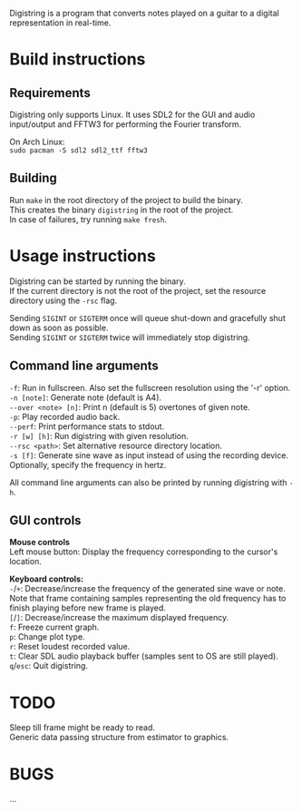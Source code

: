 Digistring is a program that converts notes played on a guitar to a digital representation in real-time.


# Build instructions
## Requirements
Digistring only supports Linux. It uses SDL2 for the GUI and audio input/output and FFTW3 for performing the Fourier transform.

On Arch Linux:  
`sudo pacman -S sdl2 sdl2_ttf fftw3`

## Building
Run `make` in the root directory of the project to build the binary.  
This creates the binary `digistring` in the root of the project.  
In case of failures, try running `make fresh`.


# Usage instructions
Digistring can be started by running the binary.  
If the current directory is not the root of the project, set the resource directory using the `-rsc` flag.

Sending `SIGINT` or `SIGTERM` once will queue shut-down and gracefully shut down as soon as possible.  
Sending `SIGINT` or `SIGTERM` twice will immediately stop digistring.

## Command line arguments
`-f`: Run in fullscreen. Also set the fullscreen resolution using the '-r' option.  
`-n [note]`: Generate note (default is A4).  
`--over <note> [n]`: Print n (default is 5) overtones of given note.  
`-p`: Play recorded audio back.  
`--perf`: Print performance stats to stdout.  
`-r [w] [h]`: Run digistring with given resolution.  
`--rsc <path>`: Set alternative resource directory location.  
`-s [f]`: Generate sine wave as input instead of using the recording device. Optionally, specify the frequency in hertz.

All command line arguments can also be printed by running digistring with `-h`.

## GUI controls
**Mouse controls**  
Left mouse button: Display the frequency corresponding to the cursor's location.

**Keyboard controls:**  
`-`/`+`: Decrease/increase the frequency of the generated sine wave or note. Note that frame containing samples representing the old frequency has to finish playing before new frame is played.  
`[`/`]`: Decrease/increase the maximum displayed frequency.  
`f`: Freeze current graph.  
`p`: Change plot type.  
`r`: Reset loudest recorded value.  
`t`: Clear SDL audio playback buffer (samples sent to OS are still played).  
`q`/`esc`: Quit digistring.


# TODO
Sleep till frame might be ready to read.  
Generic data passing structure from estimator to graphics.


# BUGS
...
